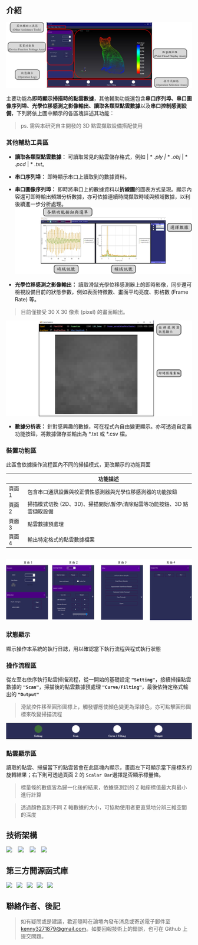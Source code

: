 <!--底下標籤來源參考寫法可至：https://github.com/Envoy-VC/awesome-badges#github-stats -->




## 介紹

![專案封面圖](doc/MainForm.png)

主要功能為**即時顯示掃描時的點雲數據**，其他輔助功能還包含**串口序列埠、串口圖像序列埠、光學位移感測之影像輸出、讀取各類型點雲數據**以及**串口控制感測設備**，下列將依上圖中顯示的各區塊詳述其功能：
> ps. 需與本研究自主開發的 3D 點雲擷取設備搭配使用

### 其他輔助工具區

- **讀取各類型點雲數據：** 可讀取常見的點雲儲存格式，例如 | * *.ply |* * *.obj* | *  *.pcd* | * *.txt*。

- **串口序列埠：** 即時顯示串口上讀取到的數據資料。

- **串口圖像序列埠：** 即時將串口上的數據資料以**折線圖**的圖表方式呈現。顯示內容還可即時輸出頻譜分析數據，亦可依據連續時間擷取時域與頻域數據，以利後續進一步分析處理。
![圖像序列埠](doc/DataPlot_main_2.png)

- **光學位移感測之影像輸出：** 讀取滑鼠光學位移感測器上的即時影像，同步還可檢視設備目前的狀態參數，例如表面特徵數、畫面平均亮度、影格數 (Frame Rate) 等。
> 目前僅接受 30 X 30 像素 (pixel) 的畫面輸出。

![影像輸出](doc/image%20output.png)


- **數據分析表：** 針對感興趣的數據，可在程式內自由變更顯示。亦可透過自定義功能按鈕，將數據儲存並輸出為 *.txt 或 *.csv 檔。


### 裝置功能區
此區會依據操作流程區內不同的掃描模式，更改顯示的功能頁面


|  | <div style="text-align:center; vertical-align:bottom;">功能描述</div>|
| ------ | -------- |
| 頁面 1   | 包含串口通訊設置與校正慣性感測器與光學位移感測器的功能按鈕|
| 頁面 2   | 掃描模式切換 (2D、3D)、掃描開始\暫停\清除點雲等功能按鈕、3D 點雲擷取設備|
| 頁面 3   | 點雲數據預處理|
| 頁面 4   | 輸出特定格式的點雲數據檔案|

&emsp;
![不同頁面](doc/SubMode_total.png)

### 狀態顯示
顯示操作本系統的執行日誌，用以確認當下執行流程與程式執行狀態

### 操作流程區
從左至右依序執行點雲掃描流程，從一開始的基礎設定 **`"Setting"`**，接續掃描點雲數據的 **`"Scan"`**，掃描後的點雲數據預處理 **`"Curve/Filting"`**，最後依特定格式輸出的 **`"Output"`**
> 滑鼠控件移至圓形圖標上，觸發響應使顏色變更為深綠色，亦可點擊圓形圖標來改變掃描流程

![操作流程圖](doc/subMode.png)

### 點雲顯示區

讀取的點雲、掃描當下的點雲皆會在此區塊內顯示，畫面左下可顯示當下座標系的旋轉結果；右下則可透過頁面 2 的 `Scalar Bar`選擇是否顯示標量條。

> 標量條的數值皆為歸一化後的結果，依據感測到的 Z 軸座標值最大與最小進行計算

> 透過顏色區別不同 Z 軸數據的大小，可協助使用者更直覺地分辨三維空間的深度

## 技術架構

![](https://img.shields.io/badge/語法-C%23-blue) &nbsp;&nbsp; ![](https://img.shields.io/badge/框架-.Net&nbsp;Framework&nbsp;4.8-blue) &nbsp;&nbsp; ![](https://img.shields.io/badge/作業系統-Windows-blue) &nbsp;&nbsp; ![](https://img.shields.io/badge/UI-Windos&nbsp;Forms-blue) 

## 第三方開源函式庫
![](https://img.shields.io/badge/Accord-3.8.2-greenyellow) &nbsp; ![](https://img.shields.io/badge/Activiz.NET-5.8.0-greenyellow) &nbsp; ![](https://img.shields.io/badge/FontAwesome.Sharp-6.6.0-greenyellow) &nbsp; ![](https://img.shields.io/badge/OxyPlot-1.0.0-greenyellow) &nbsp; ![](https://img.shields.io/badge/PCL-1.12.0-greenyellow) 

## 聯絡作者、後記

>如有疑問或是建議，歡迎隨時在論壇內發布消息或寄送電子郵件至 kenny3271879@gmail.com。如要回報技術上的錯誤，也可在 Github 上提交問題。

 